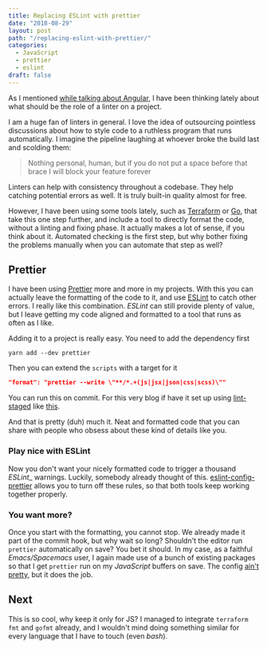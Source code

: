 ```yaml
---
title: Replacing ESLint with prettier
date: "2018-08-29"
layout: post
path: "/replacing-eslint-with-prettier/"
categories:
  - JavaScript
  - prettier
  - eslint
draft: false
---
```


As I mentioned [while talking about Angular](../angular-from-react-part1/#linting), I have been thinking lately about what should be the role of a linter on a project.

I am a huge fan of linters in general. I love the idea of outsourcing pointless discussions about how to style code to a ruthless program that runs automatically. I imagine the pipeline laughing at whoever broke the build last and scolding them:

> Nothing personal, human, but if you do not put a space before that brace I will block your feature forever

Linters can help with consistency throughout a codebase. They help catching potential errors as well. It is truly built-in quality almost for free.

However, I have been using some tools lately, such as [Terraform](https://www.terraform.io/docs/commands/fmt.html) or [Go](https://golang.org/pkg/fmt/), that take this one step further, and include a tool to directly format the code, without a linting and fixing phase. It actually makes a lot of sense, if you think about it. Automated checking is the first step, but why bother fixing the problems manually when you can automate that step as well?

<!--more-->

## Prettier

I have been using [Prettier](https://github.com/prettier/prettier) more and more in my projects. With this you can actually leave the formatting of the code to it, and use [ESLint](https://eslint.org/) to catch other errors. I really like this combination. _ESLint_ can still provide plenty of value, but I leave getting my code aligned and formatted to a tool that runs as often as I like.

Adding it to a project is really easy. You need to add the dependency first

```
yarn add --dev prettier
```

Then you can extend the `scripts` with a target for it

```json
"format": "prettier --write \"**/*.+(js|jsx|json|css|scss)\""
```

You can run this on commit. For this very blog if have it set up using [lint-staged](https://github.com/okonet/lint-staged) like [this](https://github.com/sirech/homepage2/blob/master/package.json#L81-L100).

And that is pretty (duh) much it. Neat and formatted code that you can share with people who obsess about these kind of details like you.

### Play nice with ESLint

Now you don't want your nicely formatted code to trigger a thousand _ESLint__ warnings. Luckily, somebody already thought of this. [eslint-config-prettier](https://github.com/prettier/eslint-config-prettier) allows you to turn off these rules, so that both tools keep working together properly.

### You want more?

Once you start with the formatting, you cannot stop. We already made it part of the commit hook, but why wait so long? Shouldn't the editor run `prettier` automatically on save? You bet it should. In my case, as a faithful _Emacs/Spacemacs_ user, I again made use of a bunch of existing packages so that I get `prettier` run on my _JavaScript_ buffers on save. The config [ain't pretty](https://github.com/sirech/spacemacs.d/blob/master/layers/aj-javascript/packages.el), but it does the job.

## Next

This is so cool, why keep it only for JS? I managed to integrate `terraform fmt` and `gofmt` already, and I wouldn't mind doing something similar for every language that I have to touch (even _bash_).
